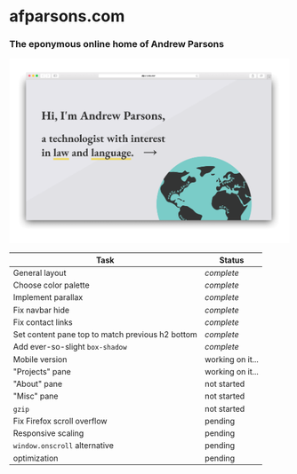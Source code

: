 # afparsons.com

### The eponymous online home of Andrew Parsons

![Screenshot](/afparsons-mockup-transparent2.png?raw=true "Screenshot")

| Task | Status |
| ---- | ------ |
| General layout | *complete* |
| Choose color palette | *complete* |
| Implement parallax | *complete* |
| Fix navbar hide | *complete* |
| Fix contact links | *complete* |
| Set content pane top to match previous h2 bottom | *complete* |
| Add ever-so-slight `box-shadow` | *complete* |
| Mobile version | working on it... |
| "Projects" pane | working on it... |
| "About" pane | not started |
| "Misc" pane | not started |
| `gzip` | not started |
| Fix Firefox scroll overflow | pending |
| Responsive scaling | pending |
| `window.onscroll` alternative | pending |
| optimization | pending |
